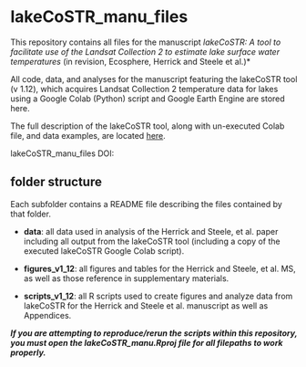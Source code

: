 # lakeCoSTR_manu_files

This repository contains all files for the manuscript *lakeCoSTR: A tool to facilitate use of the Landsat Collection 2 to estimate lake surface water temperatures* (in revision, Ecosphere, Herrick and Steele et al.)*

All code, data, and analyses for the manuscript featuring the lakeCoSTR tool (v 1.12), which acquires Landsat Collection 2 temperature data for lakes using a Google Colab (Python) script and Google Earth Engine are stored here.

The full description of the lakeCoSTR tool, along with un-executed Colab file, and data examples, are located [here](https://github.com/lakeCoSTR/lakeCoSTR_colab). 

lakeCoSTR_manu_files DOI:

## folder structure

Each subfolder contains a README file describing the files contained by that folder.

* __data__: all data used in analysis of the Herrick and Steele, et al. paper including all output from the lakeCoSTR tool (including a copy of the executed lakeCoSTR Google Colab script).

* __figures_v1_12__: all figures and tables for the Herrick and Steele, et al. MS, as well as those reference in supplementary materials.

* __scripts_v1_12__: all R scripts used to create figures and analyze data from lakeCoSTR for the Herrick and Steele et al. manuscript as well as Appendices.

__*If you are attempting to reproduce/rerun the scripts within this repository, you must open the lakeCoSTR_manu.Rproj file for all filepaths to work properly.*__
